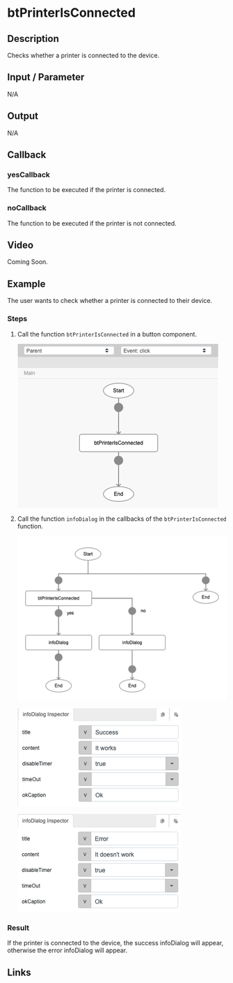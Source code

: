 # btPrinterIsConnected

## Description

Checks whether a printer is connected to the device.

## Input / Parameter

N/A

## Output

N/A

## Callback

### yesCallback

The function to be executed if the printer is connected.

### noCallback

The function to be executed if the printer is not connected.

## Video

Coming Soon.

<!-- Format: [![Video]({image-path}?raw=true)]({url-link}) -->

## Example

The user wants to check whether a printer is connected to their device.

<!-- Share a scenario, like a user requirements. -->

### Steps

1. Call the function `btPrinterIsConnected` in a button component. 

    ![](../btPrinterIsConnected/btPrinterIsConnected-step-1.png?raw=true)

2. Call the function `infoDialog` in the callbacks of the `btPrinterIsConnected` function.

    ![](../btPrinterIsConnected/btPrinterIsConnected-step-2.png?raw=true)

    ![](../btPrinterIsConnected/btPrinterIsConnected-step-3.png?raw=true)

    ![](../btPrinterIsConnected/btPrinterIsConnected-step-4.png?raw=true)

<!-- Show the steps and share some screenshots.

1. .....

Format: ![]({image-path}?raw=true) -->

### Result

If the printer is connected to the device, the success infoDialog will appear, otherwise the error infoDialog will appear.

<!-- Explain the output.

Format: ![]({image-path}?raw=true) -->

## Links